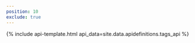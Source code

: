 ```yaml
---
position: 10 
exclude: true
---
```

{% include api-template.html api_data=site.data.apidefinitions.tags_api %}
